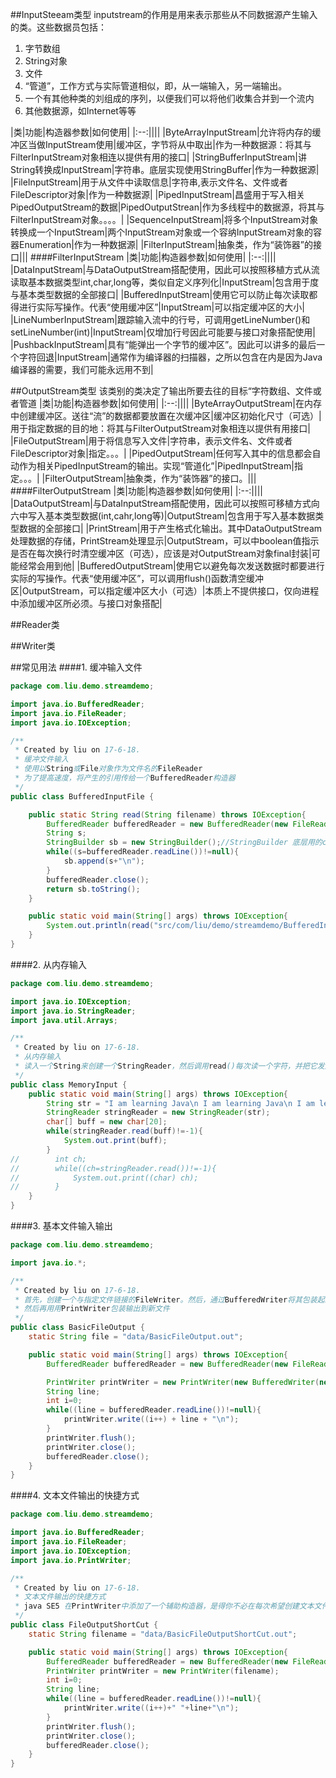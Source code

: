 ##InputSteeam类型
inputstream的作用是用来表示那些从不同数据源产生输入的类。这些数据员包括：
1. 字节数组
2. String对象
3. 文件
4. “管道”，工作方式与实际管道相似，即，从一端输入，另一端输出。
5. 一个有其他种类的刘组成的序列，以便我们可以将他们收集合并到一个流内
6. 其他数据源，如Internet等等

|类|功能|构造器参数|如何使用|
|:--:||||
|ByteArrayInputStream|允许将内存的缓冲区当做InputStream使用|缓冲区，字节将从中取出|作为一种数据源：将其与FilterInputStream对象相连以提供有用的接口|
|StringBufferInputStream|讲String转换成InputStream|字符串。底层实现使用StringBuffer|作为一种数据源|
|FileInputStream|用于从文件中读取信息|字符串,表示文件名、文件或者FileDescriptor对象|作为一种数据源|
|PipedInputStream|昌盛用于写入相关PipedOutputStream的数据|PipedOutputStrean|作为多线程中的数据源，将其与FilterInputStream对象。。。。|
|SequenceInputStream|将多个InputStream对象转换成一个InputStream|两个InputStream对象或一个容纳InputStream对象的容器Enumeration|作为一种数据源|
|FilterInputStream|抽象类，作为“装饰器”的接口|||
####FilterInputStream
|类|功能|构造器参数|如何使用|
|:--:||||
|DataInputStream|与DataOutputStream搭配使用，因此可以按照移植方式从流读取基本数据类型int,char,long等，类似自定义序列化|InputStream|包含用于度与基本类型数据的全部接口|
|BufferedInputStream|使用它可以防止每次读取都得进行实际写操作。代表“使用缓冲区”|InputStream|可以指定缓冲区的大小|
|LineNumberInputStream|跟踪输入流中的行号，可调用getLineNumber()和setLineNumber(int)|InputStream|仅增加行号因此可能要与接口对象搭配使用|
|PushbackInputStream|具有“能弹出一个字节的缓冲区”。因此可以讲多的最后一个字符回退|InputStream|通常作为编译器的扫描器，之所以包含在内是因为Java编译器的需要，我们可能永远用不到|

##OutputStream类型
该类别的类决定了输出所要去往的目标“字符数组、文件或者管道
|类|功能|构造器参数|如何使用|
|:--:||||
|ByteArrayOutputStream|在内存中创建缓冲区。送往“流”的数据都要放置在次缓冲区|缓冲区初始化尺寸（可选）|用于指定数据的目的地：将其与FilterOutputStream对象相连以提供有用接口|
|FileOutputStream|用于将信息写入文件|字符串，表示文件名、文件或者FileDescriptor对象|指定。。。|
|PipedOutputStream|任何写入其中的信息都会自动作为相关PipedInputStream的输出。实现“管道化”|PipedInputStream|指定。。。|
|FilterOutputStream|抽象类，作为“装饰器”的接口。|||
####FilterOutputStream
|类|功能|构造器参数|如何使用|
|:--:||||
|DataOutputStream|与DataInputStream搭配使用，因此可以按照可移植方式向六中写入基本类型数据(int,cahr,long等)|OutputStream|包含用于写入基本数据类型数据的全部接口|
|PrintStream|用于产生格式化输出。其中DataOutputStream处理数据的存储，PrintStream处理显示|OutputStream，可以中boolean值指示是否在每次换行时清空缓冲区（可选），应该是对OutputStream对象final封装|可能经常会用到他|
|BufferedOutputStream|使用它以避免每次发送数据时都要进行实际的写操作。代表“使用缓冲区”，可以调用flush()函数清空缓冲区|OutputStream，可以指定缓冲区大小（可选）|本质上不提供接口，仅向进程中添加缓冲区所必须。与接口对象搭配|

##Reader类

##Writer类


##常见用法
####1. 缓冲输入文件
```Java
package com.liu.demo.streamdemo;

import java.io.BufferedReader;
import java.io.FileReader;
import java.io.IOException;

/**
 * Created by liu on 17-6-18.
 * 缓冲文件输入
 * 使用以String或File对象作为文件名的FileReader
 * 为了提高速度，将产生的引用传给一个BufferedReader构造器
 */
public class BufferedInputFile {

    public static String read(String filename) throws IOException{
        BufferedReader bufferedReader = new BufferedReader(new FileReader(filename));
        String s;
        StringBuilder sb = new StringBuilder();//StringBuilder 底层用的char[]数组实现
        while((s=bufferedReader.readLine())!=null){
            sb.append(s+"\n");
        }
        bufferedReader.close();
        return sb.toString();
    }

    public static void main(String[] args) throws IOException{
        System.out.println(read("src/com/liu/demo/streamdemo/BufferedInputFile.java"));
    }
}

```
####2. 从内存输入
```Java
package com.liu.demo.streamdemo;

import java.io.IOException;
import java.io.StringReader;
import java.util.Arrays;

/**
 * Created by liu on 17-6-18.
 * 从内存输入
 * 读入一个String来创建一个StringReader，然后调用read()每次读一个字符，并把它发送到控制台
 */
public class MemoryInput {
    public static void main(String[] args) throws IOException{
        String str = "I am learning Java\n I am learning Java\n I am learning Java\n I am learning Java\n I am learning Java\n";
        StringReader stringReader = new StringReader(str);
        char[] buff = new char[20];
        while(stringReader.read(buff)!=-1){
            System.out.print(buff);
        }
//        int ch;
//        while((ch=stringReader.read())!=-1){
//            System.out.print((char) ch);
//        }
    }
}

```

####3. 基本文件输入输出
```Java
package com.liu.demo.streamdemo;

import java.io.*;

/**
 * Created by liu on 17-6-18.
 * 首先，创建一个与指定文件链接的FileWriter。然后，通过BufferedWriter将其包装起来用缓冲区输出
 * 然后再用用PrintWriter包装输出到新文件
 */
public class BasicFileOutput {
    static String file = "data/BasicFileOutput.out";

    public static void main(String[] args) throws IOException{
        BufferedReader bufferedReader = new BufferedReader(new FileReader("src/com/liu/demo/streamdemo/BasicFileOutput.java"));

        PrintWriter printWriter = new PrintWriter(new BufferedWriter(new FileWriter(file)));
        String line;
        int i=0;
        while((line = bufferedReader.readLine())!=null){
            printWriter.write((i++) + line + "\n");
        }
        printWriter.flush();
        printWriter.close();
        bufferedReader.close();
    }
}
```
####4. 文本文件输出的快捷方式
```Java
package com.liu.demo.streamdemo;

import java.io.BufferedReader;
import java.io.FileReader;
import java.io.IOException;
import java.io.PrintWriter;

/**
 * Created by liu on 17-6-18.
 * 文本文件输出的快捷方式
 * java SE5 在PrintWriter中添加了一个辅助构造器，是得你不必在每次希望创建文本文件并向其中写入时，都去执行所有的装饰操作。
 */
public class FileOutputShortCut {
    static String filename = "data/BasicFileOutputShortCut.out";

    public static void main(String[] args) throws IOException{
        BufferedReader bufferedReader = new BufferedReader(new FileReader("/home/liu/Workspace/Java/Java_Learning/IODemo/src/com/liu/demo/streamdemo/FileOutputShortCut.java"));
        PrintWriter printWriter = new PrintWriter(filename);
        int i=0;
        String line;
        while((line = bufferedReader.readLine())!=null){
            printWriter.write((i++)+" "+line+"\n");
        }
        printWriter.flush();
        printWriter.close();
        bufferedReader.close();
    }
}
```
